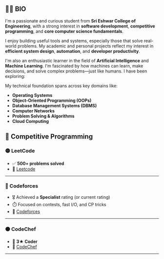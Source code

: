 ## 🧑‍💻 BIO

I'm a passionate and curious student from **Sri Eshwar College of Engineering**, with a strong interest in **software development**, **competitive programming**, and **core computer science fundamentals**.

I enjoy building useful tools and systems, especially those that solve real-world problems. My academic and personal projects reflect my interest in **efficient system design**, **automation**, and **developer productivity**.

I'm also an enthusiastic learner in the field of **Artificial Intelligence** and **Machine Learning**. I'm fascinated by how machines can learn, make decisions, and solve complex problems—just like humans. I have been exploring:

My technical foundation spans across key domains like:

- **Operating Systems** 
- **Object-Oriented Programming (OOPs)** 
- **Database Management Systems (DBMS)** 
- **Computer Networks** 
- **Problem Solving & Algorithms**
- **Cloud Computing**

## 🧠 Competitive Programming
### 🟡 LeetCode
- ✅ **500+ problems solved**
- 🔗 [Leetcode](https://leetcode.com/2005arun)

---

### 🔵 Codeforces
- 🎖️ Achieved a **Specialist** rating (or current rating)
- ⏱️ Focused on contests, fast I/O, and CP tricks
- 🔗 [Codeforces](https://codeforces.com/profile/arun_2005)

---

### 🟠 CodeChef
- 🌟 **3★ Coder**
- 🔗 [CodeChef](https://www.codechef.com/users/arunrs2023aids)

---
